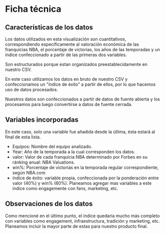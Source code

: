 # Ficha técnica

## Características de los datos 
Los datos utilizados en esta visualización son cuantitativos, correspondiendo específicamente al valoración económica de las franquicias NBA, el porcentaje de victorias, los años de las temporadas y un índice confeccionado a partir de las primeras dos variables.

Son estructurados porque estan organizados preestablecidamente en nuestro CSV.

En este caso utilizamos los datos en bruto de nuestro CSV y confeccionamos un "índice de éxito" a partir de ellos, por lo que hacemos uso de datos procesados.

Nuestros datos son confeccionados a partir de datos de fuente abierta y los procesamos para luego convertirse a datos de fuente cerrada.

## Variables incorporadas

En este caso, solo una variable fue añadida desde la útlima, ésta estará al final de esta lista.

- Equipos: Nombre del equipo analizado.
- Year: Año de la temporada a la cual corresponden los datos.
- valor: Valor de cada franquicia NBA determinado por Forbes en su ránking anual: NBA Valuations.
- win%: Porcentaje de victorias en la temporada regular correspondiente, según NBA.com
- índice de éxito: variable propia, confeccionada por la ponderación entre valor (40%) y win% (60%). Planeamos agregar mas variables a este índice como engagemente con fans, marketing, etc.

## Observaciones de los datos

Como mencioné en el último punto, el índice quedaría mucho más completo con variables como engagement, infraestructura, tradición y marketing, etc. Planeamos incluir la mayor parte de estas para nuestro producto final.





